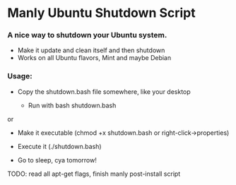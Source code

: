 # Manly Ubuntu Shutdown Script

### A nice way to shutdown your Ubuntu system.
* Make it update and clean itself and then shutdown
* Works on all Ubuntu flavors, Mint and maybe Debian


### Usage: 

* Copy the shutdown.bash file somewhere, like your desktop

  * Run with bash shutdown.bash

or

  * Make it executable (chmod +x shutdown.bash or right-click->properties)

  * Execute it (./shutdown.bash)

* Go to sleep, cya tomorrow!

TODO: read all apt-get flags, finish manly post-install script
